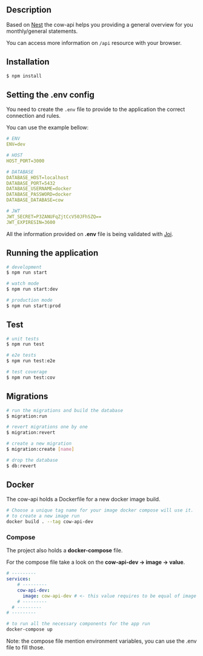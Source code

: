 ## Description

Based on [Nest](https://github.com/nestjs/nest) the cow-api helps you  providing a general overview for you monthly/general statements.

You can access more information on `/api` resource with your browser.

## Installation

```bash
$ npm install
```

## Setting the .env config

You need to create the `.env` file to provide to the application the correct connection and rules.

You can use the example bellow:

```yml
# ENV
ENV=dev

# HOST
HOST_PORT=3000

# DATABASE
DATABASE_HOST=localhost
DATABASE_PORT=5432
DATABASE_USERNAME=docker
DATABASE_PASSWORD=docker
DATABASE_DATABASE=cow

# JWT
JWT_SECRET=P3ZANUFqZjtCcV50JFhSZQ==
JWT_EXPIRESIN=3600

```
All the information provided on <b>.env</b> file is being validated with [Joi](https://docs.nestjs.com/techniques/configuration#schema-validation).

## Running the application


```bash
# development
$ npm run start

# watch mode
$ npm run start:dev

# production mode
$ npm run start:prod
```
## Test

```bash
# unit tests
$ npm run test

# e2e tests
$ npm run test:e2e

# test coverage
$ npm run test:cov
```

## Migrations

```bash
# run the migrations and build the database
$ migration:run

# revert migrations one by one
$ migration:revert

# create a new migration
$ migration:create [name]

# drop the database
$ db:revert
```

## Docker 

The cow-api holds a Dockerfile for a new docker image build.

```bash
# Choose a unique tag name for your image docker compose will use it. 
# to create a new image run
docker build . --tag cow-api-dev
```
### Compose

The project also holds a <b>docker-compose</b> file.

For the compose file take a look on the <b>cow-api-dev -> image -> value</b>.

```yml
# ---------
services:
    # ---------
    cow-api-dev:
      image: cow-api-dev # <- this value requires to be equal of image's name.
    # ---------
  # ---------
# ---------
```

```bash
# to run all the necessary components for the app run
docker-compose up
```
Note: the compose file mention environment variables, you can use the .env file to fill those.